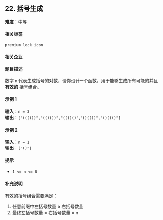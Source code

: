 ## 22. 括号生成  
**难度**：中等  

#### 相关标签  
`premium lock icon`  

#### 相关企业  

#### 题目描述  
数字 `n` 代表生成括号的对数，请你设计一个函数，用于能够生成所有可能的并且 **有效的** 括号组合。  

#### 示例 1  

**输入**：`n = 3`  
**输出**：`["((()))","(()())","(())()","()(())","()()()"]`  

#### 示例 2  

**输入**：`n = 1`  
**输出**：`["()"]`  

#### 提示  
- `1 <= n <= 8`  

#### 补充说明  
有效的括号组合需要满足：  
1. 任意前缀中左括号数量 ≥ 右括号数量  
2. 最终左括号数量 = 右括号数量 = n
